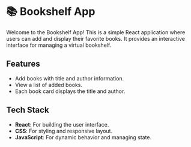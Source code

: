 # 📚 Bookshelf App

Welcome to the Bookshelf App! This is a simple React application where users can add and display their favorite books. It provides an interactive interface for managing a virtual bookshelf.

## Features

- Add books with title and author information.
- View a list of added books.
- Each book card displays the title and author.

## Tech Stack

- **React**: For building the user interface.
- **CSS**: For styling and responsive layout.
- **JavaScript**: For dynamic behavior and managing state.